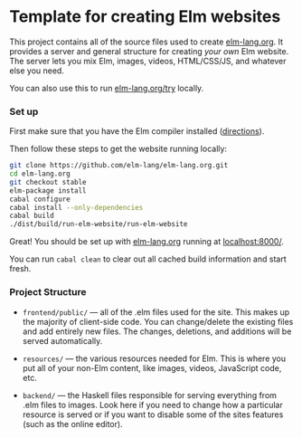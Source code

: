# Template for creating Elm websites

This project contains all of the source files used to create
[elm-lang.org](http://elm-lang.org/). It provides a server and general
structure for creating *your own* Elm website. The server lets you mix
Elm, images, videos, HTML/CSS/JS, and whatever else you need.

You can also use this to run [elm-lang.org/try](http://elm-lang.org/try) locally.

### Set up

First make sure that you have the Elm compiler installed
([directions](https://github.com/evancz/Elm#elm)).

Then follow these steps to get the website running locally:

```bash
git clone https://github.com/elm-lang/elm-lang.org.git
cd elm-lang.org
git checkout stable
elm-package install
cabal configure
cabal install --only-dependencies
cabal build
./dist/build/run-elm-website/run-elm-website
```

Great! You should be set up with [elm-lang.org](http://elm-lang.org/) running at
[localhost:8000/](http://localhost:8000/).

You can run `cabal clean` to clear out all cached build information and start fresh.

### Project Structure

- `frontend/public/` &mdash; all of the .elm files used for the site. This makes
  up the majority of client-side code.  You can change/delete the existing files
  and add entirely new files. The changes, deletions, and additions will be
  served automatically.

- `resources/` &mdash; the various resources needed for Elm. This is where you
  put all of your non-Elm content, like images, videos, JavaScript code, etc.

- `backend/` &mdash; the Haskell files responsible for serving everything from
  .elm files to images. Look here if you need to change how a particular
  resource is served or if you want to disable some of the sites features (such
  as the online editor).

